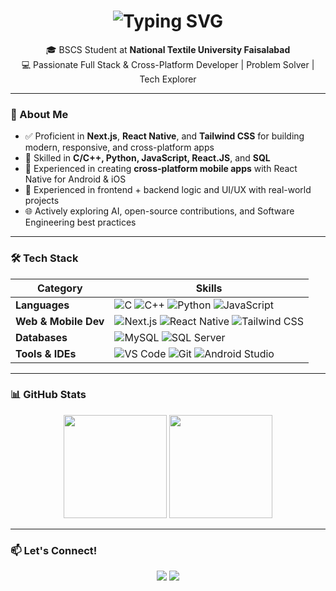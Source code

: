 <!-- Animated Typing Header -->
<h1 align="center">
  <img src="https://readme-typing-svg.herokuapp.com?font=Fira+Code&size=26&duration=3000&pause=1000&color=00C3FF&center=true&vCenter=true&width=600&lines=Hi%2C+I'm+Muhammad+Haroon+Iftikhar;Full+Stack+%26+Cross-Platform+Developer;React+Native+%7C+Next.js+%7C+Tailwind+CSS;Always+Learning+New+Techs+🚀" alt="Typing SVG" />
</h1>

<p align="center">
  🎓 BSCS Student at <strong>National Textile University Faisalabad</strong> <br/>
  💻 Passionate Full Stack & Cross-Platform Developer | Problem Solver | Tech Explorer
</p>

---

### 🚀 About Me
- ✅ Proficient in **Next.js**, **React Native**, and **Tailwind CSS** for building modern, responsive, and cross-platform apps  
- 🔧 Skilled in **C/C++, Python, JavaScript, React.JS**, and **SQL**
- 📱 Experienced in creating **cross-platform mobile apps** with React Native for Android & iOS  
- 🧩 Experienced in frontend + backend logic and UI/UX with real-world projects
- 🌐 Actively exploring AI, open-source contributions, and Software Engineering best practices

---

### 🛠️ Tech Stack

| Category        | Skills                                                                 |
|----------------|------------------------------------------------------------------------|
| **Languages**       | ![C](https://img.shields.io/badge/-C-blue?style=flat) ![C++](https://img.shields.io/badge/-C++-00599C?style=flat) ![Python](https://img.shields.io/badge/-Python-3776AB?style=flat&logo=python) ![JavaScript](https://img.shields.io/badge/-JavaScript-F7DF1E?style=flat&logo=javascript) |
| **Web & Mobile Dev** | ![Next.js](https://img.shields.io/badge/-Next.js-000?style=flat&logo=nextdotjs) ![React Native](https://img.shields.io/badge/-React%20Native-61DAFB?style=flat&logo=react) ![Tailwind CSS](https://img.shields.io/badge/-Tailwind%20CSS-38B2AC?style=flat&logo=tailwindcss) |
| **Databases**       | ![MySQL](https://img.shields.io/badge/-MySQL-4479A1?style=flat&logo=mysql&logoColor=white) ![SQL Server](https://img.shields.io/badge/-SQL%20Server-CC2927?style=flat&logo=microsoftsqlserver&logoColor=white) |
| **Tools & IDEs**    | ![VS Code](https://img.shields.io/badge/-VS%20Code-007ACC?style=flat&logo=visualstudiocode) ![Git](https://img.shields.io/badge/-Git-F05032?style=flat&logo=git) ![Android Studio](https://img.shields.io/badge/-Android%20Studio-3DDC84?style=flat&logo=androidstudio&logoColor=white) |

---

### 📊 GitHub Stats

<p align="center">
  <img src="https://github-readme-stats.vercel.app/api?username=haroon199&show_icons=true&theme=tokyonight" height="165" />
  <img src="https://github-readme-stats.vercel.app/api/top-langs/?username=haroon199&layout=compact&theme=tokyonight" height="165" />
</p>

---

### 📫 Let's Connect!

<p align="center">
  <a href="https://www.linkedin.com/in/haroon199/" target="_blank"><img src="https://img.shields.io/badge/LinkedIn-blue?style=flat&logo=linkedin" /></a>
  <a href="mailto:harooniftikhar699@gmail.com"><img src="https://img.shields.io/badge/Email-D14836?style=flat&logo=gmail&logoColor=white"/></a>
</p>
